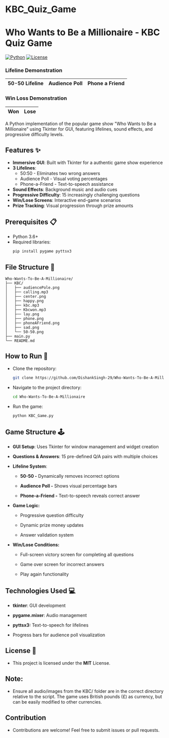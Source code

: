 # KBC_Quiz_Game
# Who Wants to Be a Millionaire - KBC Quiz Game

[![Python](https://img.shields.io/badge/Python-3.7%2B-blue)](https://www.python.org/)
[![License](https://img.shields.io/badge/License-MIT-green)](LICENSE)



### Lifeline Demonstration
| 50-50 Lifeline | Audience Poll | Phone a Friend |
|----------------|---------------|----------------|

### Win Loss Demonstration
| Won | Lose |
|----------------|---------------|



A Python implementation of the popular game show "Who Wants to Be a Millionaire" using Tkinter for GUI, featuring lifelines, sound effects, and progressive difficulty levels.

## Features ✨

- **Immersive GUI**: Built with Tkinter for a authentic game show experience
- **3 Lifelines**:
  - 50:50 - Eliminates two wrong answers
  - Audience Poll - Visual voting percentages
  - Phone-a-Friend - Text-to-speech assistance
- **Sound Effects**: Background music and audio cues
- **Progressive Difficulty**: 15 increasingly challenging questions
- **Win/Lose Screens**: Interactive end-game scenarios
- **Prize Tracking**: Visual progression through prize amounts

## Prerequisites 📋
- Python 3.6+
- Required libraries:
  ```bash
  pip install pygame pyttsx3

## File Structure 📁
```
Who-Wants-To-Be-A-Millionaire/
├── KBC/
│   ├── audiencePole.png
│   ├── calling.mp3
│   ├── center.png
│   ├── happy.png
│   ├── kbc.mp3
│   ├── Kbcwon.mp3
│   ├── lay.png
│   ├── phone.png
│   ├── phoneAFriend.png
│   ├── sad.png
│   └── 50-50.png
├── main.py
└── README.md
```

## How to Run 🚀
- Clone the repository:
   ```bash
  git clone https://github.com/DishankSingh-29/Who-Wants-To-Be-A-Millionaire.git

- Navigate to the project directory:
  ```bash
  cd Who-Wants-To-Be-A-Millionaire
  
- Run the game:
  ```bash
  python KBC_Game.py


## Game Structure 🕹️
- **GUI Setup**: Uses Tkinter for window management and widget creation

- **Questions & Answers**: 15 pre-defined Q/A pairs with multiple choices

- **Lifeline System**:

     - **50-50 -** Dynamically removes incorrect options

     - **Audience Poll -** Shows visual percentage bars

     - **Phone-a-Friend -** Text-to-speech reveals correct answer

- **Game Logic:**

  - Progressive question difficulty

  - Dynamic prize money updates

  - Answer validation system

- **Win/Lose Conditions:**

    - Full-screen victory screen for completing all questions

    - Game over screen for incorrect answers

    - Play again functionality

## Technologies Used 💻
- **tkinter**: GUI development

- **pygame.mixer**: Audio management

- **pyttsx3:** Text-to-speech for lifelines

- Progress bars for audience poll visualization

## License 📄
- This project is licensed under the **MIT** License.

## Note:
- Ensure all audio/images from the KBC/ folder are in the correct directory relative to the script. The game uses British pounds (£) as currency, but can be easily modified to other currencies.

## Contribution
- Contributions are welcome! Feel free to submit issues or pull requests.
